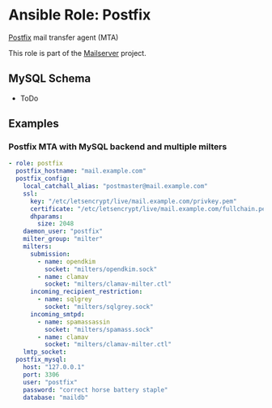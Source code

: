 Ansible Role: Postfix
=====================

[Postfix](https://www.postfix.org/) mail transfer agent (MTA)

This role is part of the [Mailserver](https://github.com/mailserver) project.

MySQL Schema
------------

- ToDo

Examples
--------

### Postfix MTA with MySQL backend and multiple milters

```yaml
- role: postfix
  postfix_hostname: "mail.example.com"
  postfix_config:
    local_catchall_alias: "postmaster@mail.example.com"
    ssl:
      key: "/etc/letsencrypt/live/mail.example.com/privkey.pem"
      certificate: "/etc/letsencrypt/live/mail.example.com/fullchain.pem"
      dhparams:
        size: 2048
    daemon_user: "postfix"
    milter_group: "milter" 
    milters:
      submission:
        - name: opendkim
          socket: "milters/opendkim.sock"
        - name: clamav
          socket: "milters/clamav-milter.ctl"
      incoming_recipient_restriction:
        - name: sqlgrey
          socket: "milters/sqlgrey.sock"
      incoming_smtpd:
        - name: spamassassin
          socket: "milters/spamass.sock"
        - name: clamav
          socket: "milters/clamav-milter.ctl"
    lmtp_socket: 
  postfix_mysql:
    host: "127.0.0.1"
    port: 3306
    user: "postfix"
    password: "correct horse battery staple"
    database: "maildb"
```
